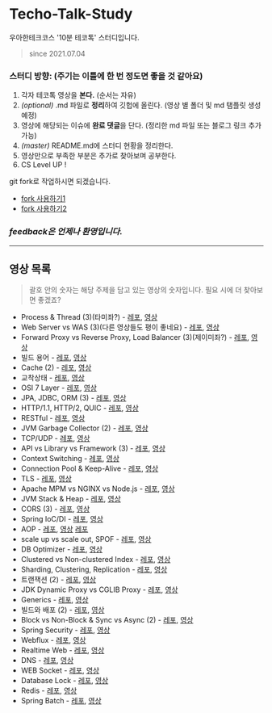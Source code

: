 # Techo-Talk-Study

우아한테크코스 '10분 테코톡' 스터디입니다.

> since 2021.07.04

### 스터디 방향: (주기는 이틀에 한 번 정도면 좋을 것 같아요)

1. 각자 테코톡 영상을 **본다.** (순서는 자유)
2. _(optional)_ .md 파일로 **정리**하여 깃헙에 올린다. (영상 별 폴더 및 md 탬플릿 생성 예정)
3. 영상에 해당되는 이슈에 **완료 댓글**을 단다. (정리한 md 파일 또는 블로그 링크 추가 가능)
4. _(master)_ README.md에 스터디 현황을 정리한다.
5. 영상만으로 부족한 부분은 추가로 찾아보며 공부한다.
6. CS Level UP !

git fork로 작업하시면 되겠습니다.

-   [fork 사용하기1](https://data-make.tistory.com/228)
-   [fork 사용하기2](https://engineering-skcc.github.io/github%20pages/github-pages-fork-1/)

### _feedback은 언제나 환영입니다._

---

## 영상 목록
> 괄호 안의 숫자는 해당 주제을 담고 있는 영상의 숫자입니다. 필요 시에 더 찾아보면 좋겠죠?

-   Process & Thread (3)(타미좌?) - [레포](https://github.com/samuel950523/Techo-Talk-Study/tree/main/%EC%A3%BC%EC%A0%9C%EB%93%A4/Process%26Thread), [영상](https://youtu.be/1grtWKqTn50)
-   Web Server vs WAS (3)(다른 영상들도 평이 좋네요) - [레포](https://github.com/samuel950523/Techo-Talk-Study/tree/main/%EC%A3%BC%EC%A0%9C%EB%93%A4/Web%20Server%20vs%20WAS), [영상](https://youtu.be/NyhbNtOq0Bc)
-   Forward Proxy vs Reverse Proxy, Load Balancer (3)(제이미좌?) - [레포](https://github.com/samuel950523/Techo-Talk-Study/tree/main/%EC%A3%BC%EC%A0%9C%EB%93%A4/Forward%20Proxy%20vs%20Reverse%20Proxy%2C%20Load%20Balancer), [영상](https://youtu.be/YxwYhenZ3BE)
-   빌드 용어 - [레포](https://github.com/samuel950523/Techo-Talk-Study/tree/main/%EC%A3%BC%EC%A0%9C%EB%93%A4/%EB%B9%8C%EB%93%9C%20%EC%9A%A9%EC%96%B4), [영상](https://youtu.be/JgRCaVwkPE8)
-   Cache (2) - [레포](https://github.com/samuel950523/Techo-Talk-Study/tree/main/%EC%A3%BC%EC%A0%9C%EB%93%A4/Cache), [영상](https://youtu.be/c33ojJ7kE7M)
-   교착상태 - [레포](https://github.com/samuel950523/Techo-Talk-Study/tree/main/%EC%A3%BC%EC%A0%9C%EB%93%A4/%EA%B5%90%EC%B0%A9%EC%83%81%ED%83%9C), [영상](https://youtu.be/FXzBRD3CPlQ)
-   OSI 7 Layer - [레포](https://github.com/samuel950523/Techo-Talk-Study/tree/main/%EC%A3%BC%EC%A0%9C%EB%93%A4/OSI%207%20Layer), [영상](https://youtu.be/1pfTxp25MA8)
-   JPA, JDBC, ORM (3) - [레포](https://github.com/samuel950523/Techo-Talk-Study/tree/main/%EC%A3%BC%EC%A0%9C%EB%93%A4/JPA%2C%20JDBC%2C%20ORM), [영상](https://youtu.be/mezbxKGu68Y)
-   HTTP/1.1, HTTP/2, QUIC - [레포](https://github.com/samuel950523/Techo-Talk-Study/tree/main/%EC%A3%BC%EC%A0%9C%EB%93%A4/HTTP1.1%2C%20HTTP2%2C%20QUIC), [영상](https://youtu.be/xcrjamphIp4)
-   RESTful - [레포](https://github.com/samuel950523/Techo-Talk-Study/tree/main/%EC%A3%BC%EC%A0%9C%EB%93%A4/RESTful), [영상](https://youtu.be/xY7cpMuWh4w)
-   JVM Garbage Collector (2) - [레포](https://github.com/samuel950523/Techo-Talk-Study/tree/main/%EC%A3%BC%EC%A0%9C%EB%93%A4/JVM%20Garbage%20Collector), [영상](https://youtu.be/vZRmCbl871I)
-   TCP/UDP - [레포](https://github.com/samuel950523/Techo-Talk-Study/tree/main/%EC%A3%BC%EC%A0%9C%EB%93%A4/TCP%2C%20UDP), [영상](https://youtu.be/ikDVGYp5dhg)
-   API vs Library vs Framework (3) - [레포](https://github.com/samuel950523/Techo-Talk-Study/tree/main/%EC%A3%BC%EC%A0%9C%EB%93%A4/API%20vs%20Library%20vs%20Framework), [영상](https://youtu.be/_j4u4ftWwhQ)
-   Context Switching - [레포](https://github.com/samuel950523/Techo-Talk-Study/tree/main/%EC%A3%BC%EC%A0%9C%EB%93%A4/Context%20Switching), [영상](https://youtu.be/-4HKhwlH3FQ)
-   Connection Pool & Keep-Alive - [레포](https://github.com/samuel950523/Techo-Talk-Study/tree/main/%EC%A3%BC%EC%A0%9C%EB%93%A4/Connection%20Pool%20%26%20Keep-Alive), [영상](https://youtu.be/MBgEhSUOlXo)
-   TLS - [레포](https://github.com/samuel950523/Techo-Talk-Study/tree/main/%EC%A3%BC%EC%A0%9C%EB%93%A4/TLS), [영상](https://youtu.be/EPcQqkqqouk)
-   Apache MPM vs NGINX vs Node.js - [레포](https://github.com/samuel950523/Techo-Talk-Study/tree/main/%EC%A3%BC%EC%A0%9C%EB%93%A4/Apache%20MPM%20vs%20NGINX%20vs%20Node.js), [영상](https://youtu.be/QeBqwwbsBbM)
-   JVM Stack & Heap - [레포](https://github.com/samuel950523/Techo-Talk-Study/tree/main/%EC%A3%BC%EC%A0%9C%EB%93%A4/JVM%20Stack%20%26%20Heap), [영상](https://youtu.be/UzaGOXKVhwU)
-   CORS (3) - [레포](https://github.com/samuel950523/Techo-Talk-Study/tree/main/%EC%A3%BC%EC%A0%9C%EB%93%A4/CORS), [영상](https://youtu.be/-2TgkKYmJt4)
-   Spring IoC/DI - [레포](https://github.com/samuel950523/Techo-Talk-Study/tree/main/%EC%A3%BC%EC%A0%9C%EB%93%A4/Spring%20IoC%2C%20DI), [영상](https://youtu.be/_OI9mKuFb7c)
-   AOP - [레포](https://github.com/samuel950523/Techo-Talk-Study/tree/main/%EC%A3%BC%EC%A0%9C%EB%93%A4/AOP), [영상](https://youtu.be/Hm0w_9ngDpM) [레포](https://github.com/samuel950523/Techo-Talk-Study/tree/main/%EC%A3%BC%EC%A0%9C%EB%93%A4/AOP)
-   scale up vs scale out, SPOF - [레포](https://github.com/samuel950523/Techo-Talk-Study/tree/main/%EC%A3%BC%EC%A0%9C%EB%93%A4/scale%20up%20vs%20scale%20out%2C%20SPOF), [영상](https://youtu.be/6wPr2jgdDxM)
-   DB Optimizer - [레포](https://github.com/samuel950523/Techo-Talk-Study/tree/main/%EC%A3%BC%EC%A0%9C%EB%93%A4/DB%20Optimizer), [영상](https://youtu.be/dP0MIgyrqlo)
-   Clustered vs Non-clustered Index - [레포](https://github.com/samuel950523/Techo-Talk-Study/tree/main/%EC%A3%BC%EC%A0%9C%EB%93%A4/Clustered%20vs%20Non-clustered%20Index), [영상](https://youtu.be/js4y5VDknfA)
-   Sharding, Clustering, Replication - [레포](https://github.com/samuel950523/Techo-Talk-Study/tree/main/%EC%A3%BC%EC%A0%9C%EB%93%A4/Sharding%2C%20Clustering%2C%20Replication), [영상](https://youtu.be/y42TXZKFfqQ)
-   트랜잭션 (2) - [레포](https://github.com/samuel950523/Techo-Talk-Study/tree/main/%EC%A3%BC%EC%A0%9C%EB%93%A4/%ED%8A%B8%EB%9E%9C%EC%9E%AD%EC%85%98), [영상](https://youtu.be/e9PC0sroCzc)
-   JDK Dynamic Proxy vs CGLIB Proxy - [레포](https://github.com/samuel950523/Techo-Talk-Study/tree/main/%EC%A3%BC%EC%A0%9C%EB%93%A4/JDK%20Dynamic%20Proxy%20vs%20CGLIB%20Proxy), [영상](https://youtu.be/RHxTV7qFV7M)
-   Generics - [레포](https://github.com/samuel950523/Techo-Talk-Study/tree/main/%EC%A3%BC%EC%A0%9C%EB%93%A4/Generics), [영상](https://youtu.be/n28M8iryFPw)
-   빌드와 배포 (2) - [레포](https://github.com/samuel950523/Techo-Talk-Study/tree/main/%EC%A3%BC%EC%A0%9C%EB%93%A4/%EB%B9%8C%EB%93%9C%EC%99%80%20%EB%B0%B0%ED%8F%AC), [영상](https://youtu.be/zeDh2mMd_fc)
-   Block vs Non-Block & Sync vs Async (2) - [레포](https://github.com/samuel950523/Techo-Talk-Study/tree/main/%EC%A3%BC%EC%A0%9C%EB%93%A4/Block%20vs%20Non-Block%20%26%20Sync%20vs%20Async), [영상](https://youtu.be/oEIoqGd-Sns)
-   Spring Security - [레포](https://github.com/samuel950523/Techo-Talk-Study/tree/main/%EC%A3%BC%EC%A0%9C%EB%93%A4/Spring%20Security), [영상](https://youtu.be/aEk-7RjBKwQ)
-   Webflux - [레포](https://github.com/samuel950523/Techo-Talk-Study/tree/main/%EC%A3%BC%EC%A0%9C%EB%93%A4/Webflux), [영상](https://youtu.be/4x1QRyMIjGU)
-   Realtime Web - [레포](https://github.com/samuel950523/Techo-Talk-Study/tree/main/%EC%A3%BC%EC%A0%9C%EB%93%A4/Realtime%20Web), [영상](https://youtu.be/mHMR03kaBHw)
-   DNS - [레포](https://github.com/samuel950523/Techo-Talk-Study/tree/main/%EC%A3%BC%EC%A0%9C%EB%93%A4/DNS), [영상](https://youtu.be/5rBzHoR4F2A)
-   WEB Socket - [레포](https://github.com/samuel950523/Techo-Talk-Study/tree/main/%EC%A3%BC%EC%A0%9C%EB%93%A4/WEB%20Socket), [영상](https://youtu.be/MPQHvwPxDUw)
-   Database Lock - [레포](https://github.com/samuel950523/Techo-Talk-Study/tree/main/%EC%A3%BC%EC%A0%9C%EB%93%A4/Database%20Lock), [영상](https://youtu.be/w6sFR3ZM64c)
-   Redis - [레포](https://github.com/samuel950523/Techo-Talk-Study/tree/main/%EC%A3%BC%EC%A0%9C%EB%93%A4/Redis), [영상](https://youtu.be/Gimv7hroM8A)
-   Spring Batch - [레포](https://github.com/samuel950523/Techo-Talk-Study/tree/main/%EC%A3%BC%EC%A0%9C%EB%93%A4/Spring%20Batch), [영상](https://youtu.be/1xJU8HfBREY)
